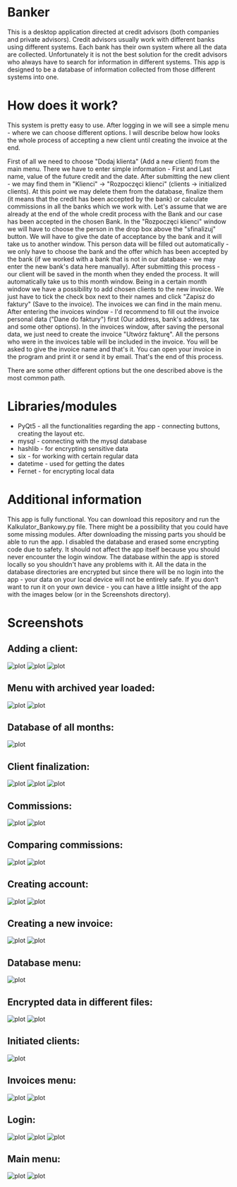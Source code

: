 # Banker

This is a desktop application directed at credit advisors (both companies and private advisors). Credit advisors usually work with different banks using different systems. Each bank has their own system where all the data are collected. Unfortunately it is not the best solution for the credit advisors who always have to search for information in different systems. This app is designed to be a database of information collected from those different systems into one.

# How does it work?

This system is pretty easy to use. After logging in we will see a simple menu - where we can choose different options. I will describe below how looks the whole process of accepting a new client until creating the invoice at the end. 

First of all we need to choose "Dodaj klienta" (Add a new client) from the main menu. There we have to enter simple information - First and Last name, value of the future credit and the date. After submitting the new client - we may find them in "Klienci" -> "Rozpoczęci klienci" (clients -> initialized clients). At this point we may delete them from the database, finalize them (it means that the credit has been accepted by the bank) or calculate commissions in all the banks which we work with. Let's assume that we are already at the end of the whole credit process with the Bank and our case has been accepted in the chosen Bank. In the "Rozpoczęci klienci" window we will have to choose the person in the drop box above the "sfinalizuj" button. We will have to give the date of acceptance by the bank and it will take us to another window. This person data will be filled out automatically - we only have to choose the bank and the offer which has been accepted by the bank (if we worked with a bank that is not in our database - we may enter the new bank's data here manually). After submitting this process - our client will be saved in the month when they ended the process. It will automatically take us to this month window. Being in a certain month window we have a possibility to add chosen clients to the new invoice. We just have to tick the check box next to their names and click "Zapisz do faktury" (Save to the invoice). The invoices we can find in the main menu. After entering the invoices window - I'd recommend to fill out the invoice personal data ("Dane do faktury") first (Our address, bank's address, tax and some other options). In the invoices window, after saving the personal data, we just need to create the invoice "Utwórz fakturę". All the persons who were in the invoices table will be included in the invoice. You will be asked to give the invoice name and that's it. You can open your invoice in the program and print it or send it by email. That's the end of this process.

There are some other different options but the one described above is the most common path.

# Libraries/modules

- PyQt5 - all the functionalities regarding the app - connecting buttons, creating the layout etc.
- mysql - connecting with the mysql database
- hashlib - for encrypting sensitive data
- six - for working with certain regular data
- datetime - used for getting the dates
- Fernet - for encrypting local data

# Additional information

This app is fully functional. You can download this repository and run the Kalkulator_Bankowy.py file. There might be a possibility that you could have some missing modules. After downloading the missing parts you should be able to run the app. I disabled the database and erased some encrypting code due to safety. It should not affect the app itself because you should never encounter the login window. The database within the app is stored locally so you shouldn't have any problems with it. All the data in the database directories are encrypted but since there will be no login into the app - your data on your local device will not be entirely safe. If you don't want to run it on your own device - you can have a little insight of the app with the images below (or in the Screenshots directory).

# Screenshots
## Adding a client:

![plot](./Screenshots/Banker_Add_Client.jpg)
![plot](./Screenshots/Banker_Add_Client_filled.jpg)
![plot](./Screenshots/Banker_Add_Client_save.jpg)

## Menu with archived year loaded:

![plot](./Screenshots/Banker_Choose_Archived_Year.jpg)
![plot](./Screenshots/Banker_Archived_Year_Main_Menu.jpg)

## Database of all months:

![plot](./Screenshots/Banker_Client_All_Months_Database.jpg)

## Client finalization:

![plot](./Screenshots/Banker_Client_Finalization.jpg)
![plot](./Screenshots/Banker_Client_Finalization_Menu.jpg)
![plot](./Screenshots/Banker_Client_Month_Database.jpg)

## Commissions:

![plot](./Screenshots/Banker_Commissions.jpg)
![plot](./Screenshots/Banker_Commissions_with_new_data.jpg)

## Comparing commissions:

![plot](./Screenshots/Banker_Compare_Client_Commission.jpg)
![plot](./Screenshots/Banker_Compare_Commissions.jpg)

## Creating account:

![plot](./Screenshots/Banker_Create_Account.jpg)
![plot](./Screenshots/Banker_Create_Account_filled.jpg)

## Creating a new invoice:

![plot](./Screenshots/Banker_Creating_New_Invoice.jpg)
![plot](./Screenshots/Banker_Created_Invoice.jpg)

## Database menu:

![plot](./Screenshots/Banker_Database_Menu.jpg)

## Encrypted data in different files:

![plot](./Screenshots/Banker_Encrypted_Data.jpg)
![plot](./Screenshots/Banker_Encrypted_Data_2.jpg)

## Initiated clients:

![plot](./Screenshots/Banker_Initiated_Clients.jpg)

## Invoices menu:

![plot](./Screenshots/Banker_Invoices.jpg)
![plot](./Screenshots/Banker_Invoices_Personal_Data.jpg)

## Login:

![plot](./Screenshots/Banker_Login.jpg)
![plot](./Screenshots/Banker_Login_Error.jpg)
![plot](./Screenshots/Banker_Login_Success.jpg)

## Main menu:

![plot](./Screenshots/Banker_Main_Menu.jpg)
![plot](./Screenshots/Banker_Main_Menu_Settings.jpg)
